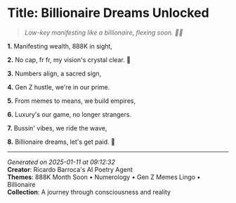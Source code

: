 # Title: Billionaire Dreams Unlocked

> *Low-key manifesting like a billionaire, flexing soon. 💸🌠*

**1.** Manifesting wealth, 888K in sight,


**2.** No cap, fr fr, my vision's crystal clear. 💎


**3.** Numbers align, a sacred sign,


**4.** Gen Z hustle, we're in our prime.


**5.** From memes to means, we build empires,


**6.** Luxury's our game, no longer strangers.


**7.** Bussin' vibes, we ride the wave,


**8.** Billionaire dreams, let's get paid. 💸



---

*Generated on 2025-01-11 at 09:12:32*  
**Creator**: Ricardo Barroca's AI Poetry Agent  
**Themes**: 888K Month Soon • Numerology • Gen Z Memes Lingo • Billionaire  
**Collection**: A journey through consciousness and reality